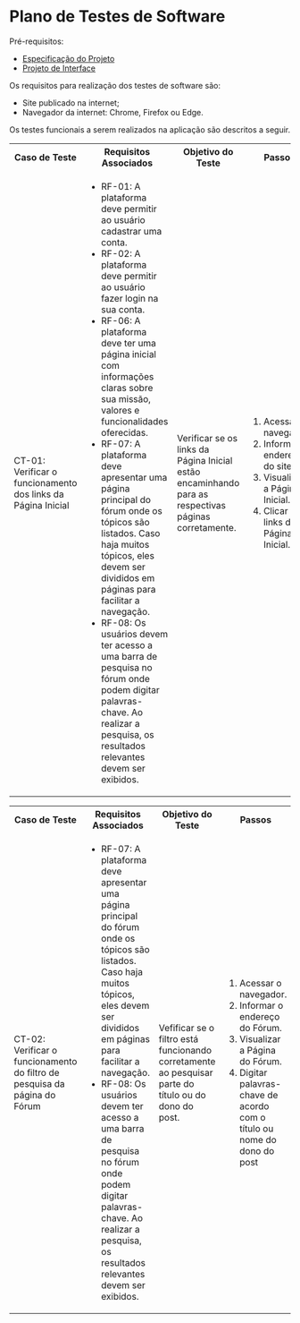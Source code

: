 # Plano de Testes de Software

Pré-requisitos:
- [Especificação do Projeto](./02-Especificação%20do%20Projeto.md)
- [Projeto de Interface](./04-Projeto%20de%20Interface.md)

Os requisitos para realização dos testes de software são:
- Site publicado na internet;
- Navegador da internet: Chrome, Firefox ou Edge.

Os testes funcionais a serem realizados na aplicação são descritos a seguir.

<table>
    <tr>
        <th>Caso de Teste</th>
        <th>Requisitos Associados</th>
        <th>Objetivo do Teste</th>
        <th>Passos</th>
        <th>Critérios de êxito</th>
        <th>Responsável</th>
    </tr>
    <tr>
        <td>CT-01: Verificar o funcionamento dos links da Página Inicial</td>
        <td>
            <ul>
                <li>RF-01: A plataforma deve permitir ao usuário cadastrar uma conta.</li>
                <li>RF-02: A plataforma deve permitir ao usuário fazer login na sua conta.</li>
                <li>RF-06: A plataforma deve ter uma página inicial com informações claras sobre sua missão, valores e funcionalidades oferecidas.</li>
                <li>RF-07: A plataforma deve apresentar uma página principal do fórum onde os tópicos são listados. Caso haja muitos tópicos, eles devem ser divididos em páginas para facilitar a navegação.</li>
                <li>RF-08: Os usuários devem ter acesso a uma barra de pesquisa no fórum onde podem digitar palavras-chave. Ao realizar a pesquisa, os resultados relevantes devem ser exibidos.</li>
            </ul>
        </td>
        <td>Verificar se os links da Página Inicial estão encaminhando para as respectivas páginas corretamente.</td>
        <td>
            <ol>
                <li>Acessar o navegador.</li>
                <li>Informar o endereço do site.</li>
                <li>Visualizar a Página Inicial.</li>
                <li>Clicar nos links da Página Inicial.</li>
            </ol>
        </td>
        <td>Todos os links da Página Inicial devem encaminhar os usuários para as páginas descritas.</td>
        <td>William da Silva Rodrigues</td>
    </tr>
</table>

<table>
    <tr>
        <th>Caso de Teste</th>
        <th>Requisitos Associados</th>
        <th>Objetivo do Teste</th>
        <th>Passos</th>
        <th>Critérios de êxito</th>
        <th>Responsável</th>
    </tr>
    <tr>
        <td>CT-02: Verificar o funcionamento do filtro de pesquisa da página do Fórum</td>
        <td>
            <ul>
                <li>RF-07: A plataforma deve apresentar uma página principal do fórum onde os tópicos são listados. Caso haja muitos tópicos, eles devem ser divididos em páginas para facilitar a navegação.</li>
                <li>RF-08: Os usuários devem ter acesso a uma barra de pesquisa no fórum onde podem digitar palavras-chave. Ao realizar a pesquisa, os resultados relevantes devem ser exibidos.</li>
            </ul>
        </td>
        <td>Vefificar se o filtro está funcionando corretamente ao pesquisar parte do título ou do dono do post.</td>
        <td>
            <ol>
                <li>Acessar o navegador.</li>
                <li>Informar o endereço do Fórum.</li>
                <li>Visualizar a Página do Fórum.</li>
                <li>Digitar palavras-chave de acordo com o título ou nome do dono do post</li>
            </ol>
        </td>
        <td>Apenas os posts com as palavras-chaves digitadas devem aparecer, se e não tiver nenhum post com as palavras-chave, então nada deverá ser exibido.</td>
        <td>William da Silva Rodrigues</td>
    </tr>
</table>
